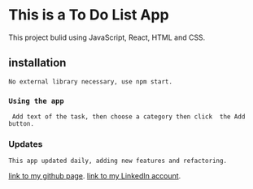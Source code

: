 # This is a To Do List App

This project bulid using JavaScript, React, HTML and CSS.

##  installation
    No external library necessary, use npm start.

### `Using the app`
     Add text of the task, then choose a category then click  the Add button.

###  Updates
    This app updated daily, adding new features and refactoring.



 [link to my github page](https://github.com/danielgamliel).
  [link to my LinkedIn account](https://github.com/danielgamliel).




